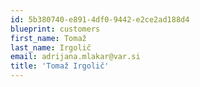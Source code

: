 ```yaml
---
id: 5b380740-e891-4df0-9442-e2ce2ad188d4
blueprint: customers
first_name: Tomaž
last_name: Irgolič
email: adrijana.mlakar@var.si
title: 'Tomaž Irgolič'
---
```

